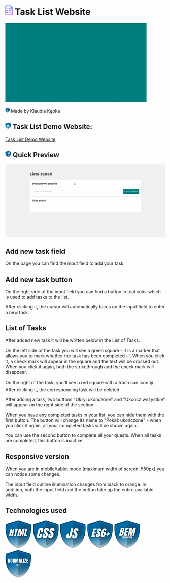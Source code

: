 # <img src="images/icon.png" height="30"/> Task List Website 
<img src="images/show.gif" height="250"/>

<img src="images/myIcons/kk.png" height="15"/> Made by Klaudia Kępka

## <img src="images/myIcons/demo.png" height="20"/> Task List Demo Website:
[Task List Demo Website](https://kepkaklaudia.github.io/taskList/)

## <img src="images/myIcons/quick.png" height="20"/> Quick Preview
![gifPreview](images/preview.gif)

## Add new task field
On the page you can find the input field to add your task

## Add new task button
On the right side of the input field you can find a button in teal color which is used to add tasks to the list.

After clicking it, the cursor will automatically focus on the input field to enter a new task.

## List of Tasks
After added new task it will be written below in the List of Tasks.

On the left side of the task you will see a green square - it is a marker that allows you to mark whether the task has been completed ✅. When you click it, a check mark will appear in the square and the text will be crossed out. When you click it again, both the strikethrough and the check mark will disappear.

On the right of the task, you'll see a red square with a trash can icon 🗑. After clicking it, the corresponding task will be deleted.

After adding a task, two buttons "Ukryj ukończone" and "Ukończ wszystkie" will appear on the right side of the section. 

When you have any completed tasks in your list, you can hide them with the first button. The button will change its name to "Pokaż ukończone" - when you click it again, all your completed tasks will be shown again. 

You can use the second button to complete all your quests. When all tasks are completed, this button is inactive.

## Responsive version
When you are in mobile/tablet mode (maximum width of screen: 550px) you can notice some changes.

The input field outline illumination changes from black to orange. In addition, both the input field and the button take up the entire available width.

## Technologies used
<img src="images/myIcons/html.png" height="90"/> <img src="images/myIcons/css.png" height="90"/> <img src="images/myIcons/js.png" height="90"/> <img src="images/myIcons/es6.png" height="90"/> <img src="images/myIcons/bem.png" height="90"/> <img src="images/myIcons/norm.png" height="90"/>